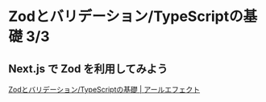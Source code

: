 # Zodとバリデーション/TypeScriptの基礎 3/3

## Next.js で Zod を利用してみよう

[Zodとバリデーション/TypeScriptの基礎 | アールエフェクト](https://reffect.co.jp/react/zod-validation#Nextjs_Zod)